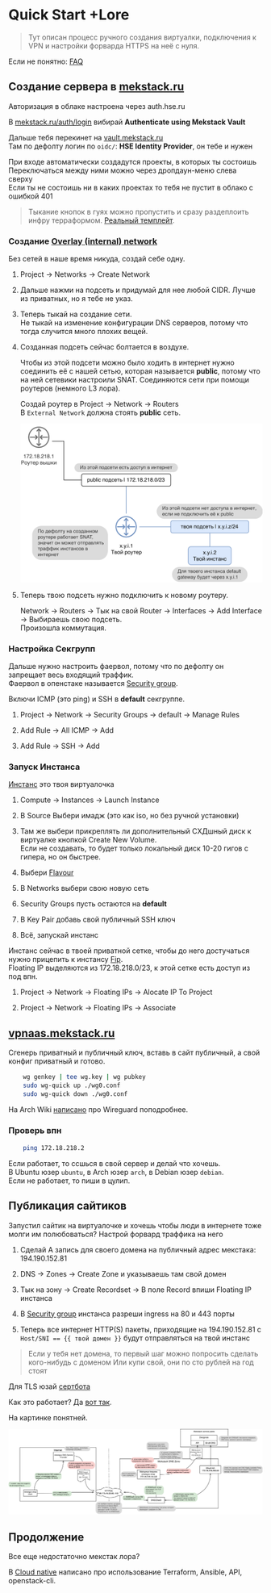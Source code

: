 # Quick Start +Lore

> Тут описан процесс ручного создания виртуалки, подключения к VPN и настройки форварда HTTPS на неё с нуля.

Если не понятно: [FAQ](faq.md)


## Создание сервера в [mekstack.ru](https://mekstack.ru)

Авторизация в облаке настроена через auth.hse.ru

В [mekstack.ru/auth/login](https://mekstack.ru/auth/login) вибирай
**Authenticate using Mekstack Vault**

Дальше тебя перекинет на [vault.mekstack.ru](https://vault.mekstack.ru)  
Там по дефолту логин по ``oidc/``: **HSE Identity Provider**, он тебе и нужен

При входе автоматически создадутся проекты, в которых ты состоишь  
Переключаться между ними можно через дропдаун-меню слева сверху  
Если ты не состоишь ни в каких проектах то тебя не пустит в облако с ошибкой 401

> Тыкание кнопок в гуях можно пропустить и сразу раздеплоить инфру терраформом.
> [Реальный темплейт](https://github.com/mmskv/openstack-project-template).


### Создание [Overlay (internal) network](glossary.md#overlay-network)

Без сетей в наше время никуда, создай себе одну.

1. Project -> Networks -> Create Network

2. Дальше нажми на подсеть и придумай для нее любой CIDR. Лучше из приватных, но я тебе не указ.

3. Теперь тыкай на создание сети.  
   Не тыкай на изменение конфигурации DNS серверов, потому что тогда случится много плохих вещей.

4. Созданная подсеть сейчас болтается в воздухе.

   Чтобы из этой подсети можно было ходить в интернет нужно соединить её
   с нашей сетью, которая называется **public**, потому что на ней
   сетевики настроили SNAT. Соединяются сети при помощи роутеров (немного
   L3 лора).

   Создай роутер в Project -> Network -> Routers  
   В ``External Network`` должна стоять **public** сеть.

   ![l3-lore](images/l3-lore.png)

5. Теперь твою подсеть нужно подключить к новому роутеру.

   Network -> Routers -> Тык на свой Router -> Interfaces -> Add Interface -> Выбираешь свою подсеть.  
   Произошла коммутация.


### Настройка Секгрупп

Дальше нужно настроить фаервол, потому что по дефолту он запрещает весь входящий траффик.  
Фаервол в опенстаке называется [Security group](glossary.md#security-group).

Включи ICMP (это ping) и SSH в **default** секгруппе.

1. Project -> Network -> Security Groups -> default -> Manage Rules

2. Add Rule -> All ICMP -> Add

3. Add Rule -> SSH -> Add


### Запуск Инстанса

[Инстанс](glossary.md#instance) это твоя виртуалочка

1. Compute -> Instances -> Launch Instance

2. В Source Выбери имадж (это как iso, но без ручной установки)

3. Там же выбери прикреплять ли дополнительный СХДшный диск к виртуалке кнопкой Create New Volume.  
   Если не создавать, то будет только локальный диск 10-20 гигов с гипера, но он быстрее.

4. Выбери [Flavour](glossary.md#flavor)

5. В Networks выбери свою новую сеть

6. Security Groups пусть остаются на **default**

7. В Key Pair добавь свой публичный SSH ключ

8. Всё, запускай инстанс

Инстанс сейчас в твоей приватной сетке, чтобы до него достучаться нужно прицепить к инстансу [Fip](glossary.md#fip).  
Floating IP выделяются из 172.18.218.0/23, к этой сетке есть доступ из под впн.

1. Project -> Network -> Floating IPs -> Alocate IP To Project

2. Project -> Network -> Floating IPs -> Associate


## [vpnaas.mekstack.ru](https://vpnaas.mekstack.ru)

Сгенерь приватный и публичный ключ, вставь в сайт публичный, а свой конфиг приватный и готово.

``` bash
    wg genkey | tee wg.key | wg pubkey
    sudo wg-quick up ./wg0.conf
    sudo wg-quick down ./wg0.conf
```

На Arch Wiki [написано](https://wiki.archlinux.org/title/WireGuard) про Wireguard поподробнее.


### Проверь впн

``` bash
    ping 172.18.218.2
```

Если работает, то ссшься в свой сервер и делай что хочешь.  
В Ubuntu юзер ``ubuntu``, в Arch юзер ``arch``, в Debian юзер ``debian``.  
Если не работает, то пиши в цулип.


## Публикация сайтиков

Запустил сайтик на виртуалочке и хочешь чтобы люди в интернете тоже молги им полюбоваться?
Настрой форвард траффика на него

1. Сделай A запись для своего домена на публичный адрес мекстака: 194.190.152.81

2. DNS -> Zones -> Create Zone и указываешь там свой домен

3. Тык на зону -> Create Recordset -> В поле Record впиши Floating IP инстанса

4. В [Security group](glossary.md#security-group) инстанса разреши ingress на 80 и 443 порты

5. Теперь все интернет HTTP(S) пакеты, приходящие на 194.190.152.81 с ``Host/SNI
   == {{ твой домен }}`` будут отправляться на твой инстанс

> Если у тебя нет домена, то первый шаг можно попросить сделать кого-нибудь с доменом
> Или купи свой, они по сто рублей на год стоят


Для TLS юзай [сертбота](https://certbot.eff.org/lets-encrypt/)

Как это работает? Да [вот так](https://github.com/mekstack/mekstack/blob/master/infra/sneedaas/user-data.yaml).

На картинке понятней.

![sneedas](images/sneedaas.png)

## Продолжение

Все еще недостаточно мекстак лора?

В [Cloud native](cloud-native.md) написано про использование Terraform, Ansible, API, openstack-cli.
